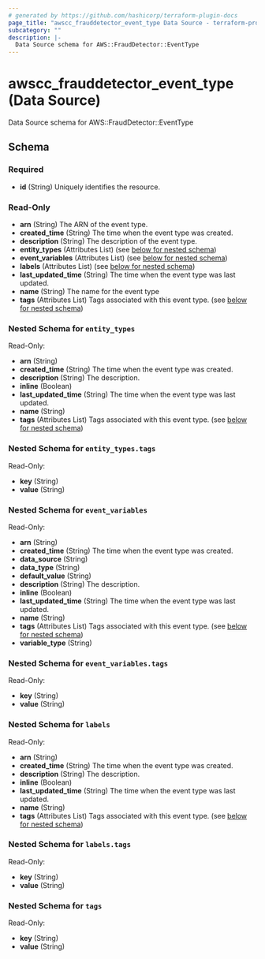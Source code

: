 ```yaml
---
# generated by https://github.com/hashicorp/terraform-plugin-docs
page_title: "awscc_frauddetector_event_type Data Source - terraform-provider-awscc"
subcategory: ""
description: |-
  Data Source schema for AWS::FraudDetector::EventType
---
```


# awscc_frauddetector_event_type (Data Source)

Data Source schema for AWS::FraudDetector::EventType



<!-- schema generated by tfplugindocs -->
## Schema

### Required

- **id** (String) Uniquely identifies the resource.

### Read-Only

- **arn** (String) The ARN of the event type.
- **created_time** (String) The time when the event type was created.
- **description** (String) The description of the event type.
- **entity_types** (Attributes List) (see [below for nested schema](#nestedatt--entity_types))
- **event_variables** (Attributes List) (see [below for nested schema](#nestedatt--event_variables))
- **labels** (Attributes List) (see [below for nested schema](#nestedatt--labels))
- **last_updated_time** (String) The time when the event type was last updated.
- **name** (String) The name for the event type
- **tags** (Attributes List) Tags associated with this event type. (see [below for nested schema](#nestedatt--tags))

<a id="nestedatt--entity_types"></a>
### Nested Schema for `entity_types`

Read-Only:

- **arn** (String)
- **created_time** (String) The time when the event type was created.
- **description** (String) The description.
- **inline** (Boolean)
- **last_updated_time** (String) The time when the event type was last updated.
- **name** (String)
- **tags** (Attributes List) Tags associated with this event type. (see [below for nested schema](#nestedatt--entity_types--tags))

<a id="nestedatt--entity_types--tags"></a>
### Nested Schema for `entity_types.tags`

Read-Only:

- **key** (String)
- **value** (String)



<a id="nestedatt--event_variables"></a>
### Nested Schema for `event_variables`

Read-Only:

- **arn** (String)
- **created_time** (String) The time when the event type was created.
- **data_source** (String)
- **data_type** (String)
- **default_value** (String)
- **description** (String) The description.
- **inline** (Boolean)
- **last_updated_time** (String) The time when the event type was last updated.
- **name** (String)
- **tags** (Attributes List) Tags associated with this event type. (see [below for nested schema](#nestedatt--event_variables--tags))
- **variable_type** (String)

<a id="nestedatt--event_variables--tags"></a>
### Nested Schema for `event_variables.tags`

Read-Only:

- **key** (String)
- **value** (String)



<a id="nestedatt--labels"></a>
### Nested Schema for `labels`

Read-Only:

- **arn** (String)
- **created_time** (String) The time when the event type was created.
- **description** (String) The description.
- **inline** (Boolean)
- **last_updated_time** (String) The time when the event type was last updated.
- **name** (String)
- **tags** (Attributes List) Tags associated with this event type. (see [below for nested schema](#nestedatt--labels--tags))

<a id="nestedatt--labels--tags"></a>
### Nested Schema for `labels.tags`

Read-Only:

- **key** (String)
- **value** (String)



<a id="nestedatt--tags"></a>
### Nested Schema for `tags`

Read-Only:

- **key** (String)
- **value** (String)


